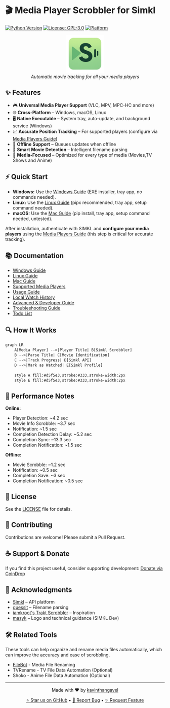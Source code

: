 # 🎬 Media Player Scrobbler for Simkl

[![Python Version](https://img.shields.io/badge/python-3.9%2B-blue.svg)](https://www.python.org/downloads/)
[![License: GPL-3.0](https://img.shields.io/badge/License-GPL%20v3-blue.svg)](https://www.gnu.org/licenses/gpl-3.0)
[![Platform](https://img.shields.io/badge/platform-Windows%20%7C%20macOS%20%7C%20Linux-blue.svg)]()

<div align="center">
  <img src="simkl_mps/assets/simkl-mps.png" alt="SIMKL MPS Logo" width="120"/>
  <br/>
  <em>Automatic movie tracking for all your media players</em>
</div>

## ✨ Features

- 🎮 **Universal Media Player Support** (VLC, MPV, MPC-HC and more)
- 🌐 **Cross-Platform** – Windows, macOS, Linux
- 🖥️ **Native Executable** – System tray, auto-update, and background service (Windows)
- 📈 **Accurate Position Tracking** – For supported players (configure via [Media Players Guide](docs/media-players.md))
- 🔌 **Offline Support** – Queues updates when offline
- 🧠 **Smart Movie Detection** – Intelligent filename parsing
- 🍿 **Media-Focused** – Optimized for every type of media (Movies,TV Shows and Anime)

## ⚡ Quick Start

- **Windows:** Use the [Windows Guide](docs/windows-guide.md) (EXE installer, tray app, no commands needed).
- **Linux:** Use the [Linux Guide](docs/linux-guide.md) (pipx recommended, tray app, setup command needed).
- **macOS:** Use the [Mac Guide](docs/mac-guide.md) (pip install, tray app, setup command needed, untested).

After installation, authenticate with SIMKL and **configure your media players** using the [Media Players Guide](docs/media-players.md) (this step is critical for accurate tracking).

## 📚 Documentation

- [Windows Guide](docs/windows-guide.md)
- [Linux Guide](docs/linux-guide.md)
- [Mac Guide](docs/mac-guide.md)
- [Supported Media Players](docs/media-players.md)
- [Usage Guide](docs/usage.md)
- [Local Watch History](docs/watch-history.md)
- [Advanced & Developer Guide](docs/configuration.md)
- [Troubleshooting Guide](docs/troubleshooting.md)
- [Todo List](docs/todo.md)

## 🔍 How It Works

```mermaid
graph LR
    A[Media Player] -->|Player Title| B[Simkl Scrobbler]
    B -->|Parse Title| C[Movie Identification]
    C -->|Track Progress| D[Simkl API]
    D -->|Mark as Watched| E[Simkl Profile]
    
    style A fill:#d5f5e3,stroke:#333,stroke-width:2px
    style E fill:#d5f5e3,stroke:#333,stroke-width:2px
```

## 🚦 Performance Notes

**Online:**
- Player Detection: ~4.2 sec
- Movie Info Scrobble: ~3.7 sec
- Notification: ~1.5 sec
- Completion Detection Delay: ~5.2 sec
- Completion Sync: ~13.3 sec
- Completion Notification: ~1.5 sec

**Offline:**
- Movie Scrobble: ~1.2 sec
- Notification: ~0.5 sec
- Completion Save: ~3 sec
- Completion Notification: ~0.5 sec

## 📝 License

See the [LICENSE](LICENSE) file for details.

## 🤝 Contributing

Contributions are welcome! Please submit a Pull Request.

## ☕ Support & Donate

If you find this project useful, consider supporting development:
[Donate via CoinDrop](https://coindrop.to/kavinthangavel)

## 🙏 Acknowledgments

- [Simkl](https://simkl.com) – API platform
- [guessit](https://github.com/guessit-io/guessit) – Filename parsing
- [iamkroot's Trakt Scrobbler](https://github.com/iamkroot/trakt-scrobbler/) – Inspiration
- [masyk](https://github.com/masyk) – Logo and technical guidance (SIMKL Dev)

## 🛠️ Related Tools

These tools can help organize and rename media files automatically, which can improve the accuracy and ease of scrobbling.

- [FileBot](https://www.filebot.net/) - Media File Renaming
- TVRename - TV File Data Automation (Optional)
- Shoko - Anime File Data Automation (Optional)
---

<div align="center">
  <p>Made with ❤️ by <a href="https://github.com/kavinthangavel">kavinthangavel</a></p>
  <p>
    <a href="https://github.com/ByteTrix/Media-Player-Scrobbler-for-Simkl/stargazers">⭐ Star us on GitHub</a> •
    <a href="https://github.com/ByteTrix/Media-Player-Scrobbler-for-Simkl/issues">🐞 Report Bug</a> •
    <a href="https://github.com/ByteTrix/Media-Player-Scrobbler-for-Simkl/issues">✨ Request Feature</a>
  </p>
</div>

